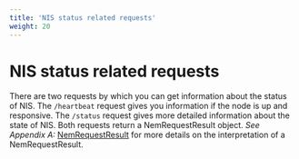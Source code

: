 ```yaml
---
title: 'NIS status related requests'
weight: 20
---
```


# NIS status related requests

There are two requests by which you can get information about the status of NIS. The `/heartbeat` request gives you information if the node is up and responsive. The `/status` request gives more detailed information about the state of NIS. Both requests return a NemRequestResult object. *See Appendix A:* [NemRequestResult]() for more details on the interpretation of a NemRequestResult.
